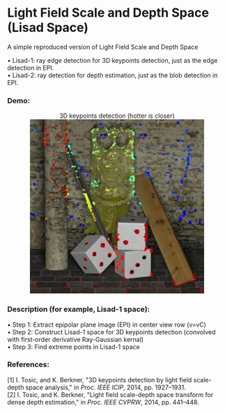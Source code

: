 # Light Field Scale and Depth Space (Lisad Space)
A simple reproduced version of Light Field Scale and Depth Space

&bull; Lisad-1: ray edge detection for 3D keypoints detection, just as the edge detection in EPI.
<br>
&bull; Lisad-2: ray detection for depth estimation, just as the blob detection in EPI.

### Demo:
<center>3D keypoints detection (hotter is closer)<img src=https://github.com/GilbertRC/Light-Field-Scale-and-Depth-Space/blob/main/result_buddha.jpg width="400"></center>

### Description (for example, Lisad-1 space):
&bull; Step 1: Extract epipolar plane image (EPI) in center view row (v=vC)
<br>
&bull; Step 2: Construct Lisad-1 space for 3D keypoints detection (convolved with first-order derivative Ray-Gaussian kernal)
<br>
&bull; Step 3: Find extreme points in Lisad-1 space

### References:
[1] I. Tosic, and K. Berkner, "3D keypoints detection by light field scale-depth space analysis," in *Proc. IEEE ICIP*, 2014, pp. 1927–1931.
<br>
[2] I. Tosic, and K. Berkner, "Light field scale-depth space transform for dense depth estimation," in *Proc. IEEE CVPRW*, 2014, pp. 441–448.
